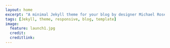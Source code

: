```yaml
---
layout: home
excerpt: "A minimal Jekyll theme for your blog by designer Michael Rose."
tags: [Jekyll, theme, responsive, blog, template]
image:
  feature: launch1.jpg
  credit:
  creditlink:
---
```

